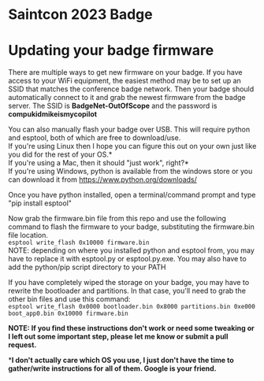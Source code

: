 # Saintcon 2023 Badge

# Updating your badge firmware
There are multiple ways to get new firmware on your badge. If you have access to your WiFi equipment, the easiest method may be to set up an SSID that matches the conference badge network. Then your badge should automatically connect to it and grab the newest firmware from the badge server. The SSID is **BadgeNet-OutOfScope** and the password is **compukidmikeismycopilot**

You can also manually flash your badge over USB. This will require python and esptool, both of which are free to download/use.  
If you're using Linux then I hope you can figure this out on your own just like you did for the rest of your OS.*  
If you're using a Mac, then it should "just work", right?*  
If you're using Windows, python is available from the windows store or you can download it from https://www.python.org/downloads/

Once you have python installed, open a terminal/command prompt and type "pip install esptool"

Now grab the firmware.bin file from this repo and use the following command to flash the firmware to your badge, substituting the firmware.bin file location.  
`esptool write_flash 0x10000 firmware.bin`  
NOTE: depending on where you installed python and esptool from, you may have to replace it with esptool.py or esptool.py.exe. You may also have to add the python/pip script directory to your PATH

If you have completely wiped the storage on your badge, you may have to rewrite the bootloader and partitions. In that case, you'll need to grab the other bin files and use this command:  
`esptool write_flash 0x0000 bootloader.bin 0x8000 partitions.bin 0xe000 boot_app0.bin 0x10000 firmware.bin`

**NOTE: If you find these instructions don't work or need some tweaking or I left out some important step, please let me know or submit a pull request.**

***I don't actually care which OS you use, I just don't have the time to gather/write instructions for all of them. Google is your friend.**

